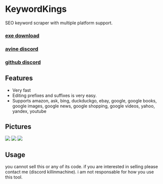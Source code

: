 # KeywordKings
SEO keyword scraper with multiple platform support.
### [exe download](https://github.com/MachineKillin/KeywordKings/releases/download/v1/KeywordKing.exe)
### [avine discord](https://discord.gg/bFUKufJp6X)
### [github discord](https://discord.com/invite/JcAvQc797r)

## Features
- Very fast
- Editing prefixes and suffixes is very easy.
- Supports amazon, ask, bing, duckduckgo, ebay, google, google books, google images, google news, google shopping, google videos, yahoo, yandex, youtube

## Pictures
![](https://media.discordapp.net/attachments/989719796008488992/1133118595879157850/image.png?width=1088&height=612)
![](https://media.discordapp.net/attachments/989719796008488992/1133118925610156125/image.png?width=572&height=520)
![](https://media.discordapp.net/attachments/989719796008488992/1133119133840580768/image.png?width=358&height=153)

## Usage
you cannot sell this or any of its code. if you are interested in selling please contact me (discord killinmachine). i am not responsable for how you use this tool.
